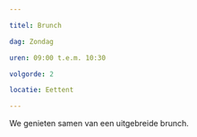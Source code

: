 ```yaml
---

titel: Brunch

dag: Zondag

uren: 09:00 t.e.m. 10:30

volgorde: 2

locatie: Eettent

---
```


We genieten samen van een uitgebreide brunch.
